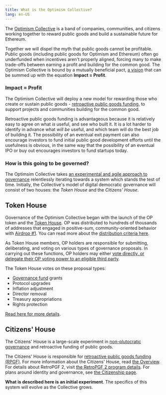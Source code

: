 ```yaml
---
title: What is the Optimism Collective?
lang: en-US
---
```


The [Optimism Collective](https://app.optimism.io/announcement) is a band of companies, communities, and citizens working together to reward public goods and build a sustainable future for Ethereum.
    
Together we will dispel the myth that public goods cannot be profitable. 
Public goods (including public goods for Optimism and Ethereum) often go underfunded when incentives aren't properly aligned, forcing many to make trade-offs between earning a profit and building for the common good.
The Optimism Collective is bound by a mutually beneficial pact, [a vision](https://www.optimism.io/vision) that can be summed up with the equation **Impact = Profit**.
    
### Impact = Profit

The Optimism Collective will deploy a new model for rewarding those who create or sustain public goods - [retroactive public goods funding](https://medium.com/ethereum-optimism/retroactive-public-goods-funding-33c9b7d00f0c), to support projects and communities building for the common good. 

Retroactive public goods funding is advantageous because it is relatively easy to agree on what *is* useful, and see who built it.
It is a lot harder to identify in advance what *will be* useful, and which team will do the best job of building it.
The possibility of an eventual exit payment can also encourage investors to fund initial public good development efforts until the usefulness is obvious, in the same way that the possibility of an eventual IPO or buy out encourages investors to fund startups today.


### How is this going to be governed?

The Optimsim Collective takes [an experimental and agile approach to governance](https://optimism.mirror.xyz/r888e4B5iiNQi-3_mO26ixgv-plQ099XWgqEOv9iWKA) relentlessly iterating towards a system which stands the test of time.
Initially, the Collective's model of digital democratic governance will consist of two houses: the *Token House* and the *Citizens' House*. 
    

## Token House

Governance of the Optimism Collective began with the launch of the OP token and the [Token House](token-house.md). 
OP was distributed to hundreds of thousands of addresses that engaged in positive-sum, community-oriented behavior with [Airdrop #1](airdrop-1.md). 
You can read more about the [distribution criteria here](airdrop-1.md). 

As Token House members, OP holders are responsible for submitting, deliberating, and voting on various types of governance proposals. 
In carrying out these functions, OP holders may either [vote directly, or delegate their OP voting power to an eligible third party](delegate.md).

The Token House votes on these proposal types:

- [Governance fund](gov-fund.md) grants
- Protocol upgrades
- Inflation adjustment
- Director removal
- Treasury appropriations
- Rights protection

[Read here for more details](https://github.com/ethereum-optimism/OPerating-manual/blob/main/manual.md#valid-proposal-types).
 
    
## Citizens' House

The Citizens' House is a large-scale experiment in [non-plutocratic governance](https://vitalik.ca/general/2021/08/16/voting3.html) and retroactive funding of public goods. 

The Citizens' House is responsible for [retroactive public goods funding (RPGF)](https://medium.com/ethereum-optimism/retroactive-public-goods-funding-33c9b7d00f0c). 
For more information about the Citizens' House, read [the Overview](./citizens-house.md).
For details about RetroPGF 2, visit [the RetroPGF 2 program details](./retropgf-2.md).
For plans around identity and governance, see [the Citizenship page](./citizenship.md).  

**What is described here is an initial experiment**. 
The specifics of this system will evolve as the Collective grows.
